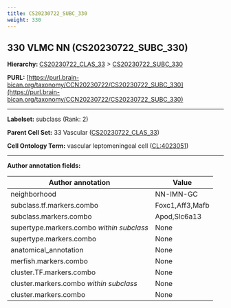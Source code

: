 ```yaml
---
title: CS20230722_SUBC_330
weight: 330
---
```

## 330 VLMC NN (CS20230722_SUBC_330)
<b>Hierarchy: </b>
[CS20230722_CLAS_33](../CS20230722_CLAS_33) >
[CS20230722_SUBC_330](../CS20230722_SUBC_330)

**PURL:** [https://purl.brain-bican.org/taxonomy/CCN20230722/CS20230722_SUBC_330](https://purl.brain-bican.org/taxonomy/CCN20230722/CS20230722_SUBC_330)

---


**Labelset:** subclass (Rank: 2)

**Parent Cell Set:** 33 Vascular ([CS20230722_CLAS_33](../CS20230722_CLAS_33))



**Cell Ontology Term:**  vascular leptomeningeal cell ([CL:4023051](https://www.ebi.ac.uk/ols/ontologies/cl/terms?obo_id=CL:4023051)) 

[MARKER GENES.]: #


---

[TRANSFERRED ANNOTATIONS.]: #


[AUTHOR ANNOTATION FIELDS.]: #


**Author annotation fields:**

| Author annotation | Value |
|-------------------|-------|
|neighborhood|NN-IMN-GC|
|subclass.tf.markers.combo|Foxc1,Aff3,Mafb|
|subclass.markers.combo|Apod,Slc6a13|
|supertype.markers.combo _within subclass_|None|
|supertype.markers.combo|None|
|anatomical_annotation|None|
|merfish.markers.combo|None|
|cluster.TF.markers.combo|None|
|cluster.markers.combo _within subclass_|None|
|cluster.markers.combo|None|
